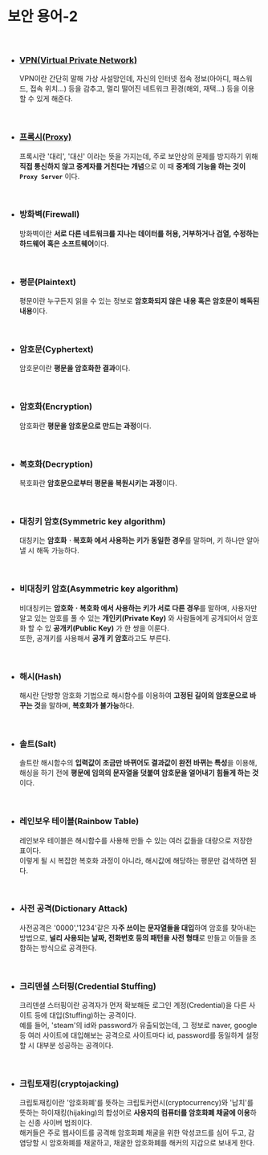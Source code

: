 # **보안 용어-2**


<br>

* ### **[VPN(Virtual Private Network)](./../Network/기초/VPN.md)**
  VPN이란 간단히 말해 가상 사설망인데, 자신의 인터넷 접속 정보(아아디, 패스워드, 접속 위치...) 등을 감추고, 멀리 떨어진 네트워크 환경(해외, 재택...) 등을 이용할 수 있게 해준다.

<br>

* ### **[프록시(Proxy)](./../Network/기초/프록시(Proxy).md)**
  프록시란 '대리', '대신' 이라는 뜻을 가지는데, 주로 보안상의 문제를 방지하기 위해 **직접 통신하지 않고 중계자를 거친다는 개념**으로 이 때 **중계의 기능을 하는 것이 `Proxy Server`** 이다.

<br>

* ### **방화벽(Firewall)**
  방화벽이란 **서로 다른 네트워크를 지나는 데이터를 허용, 거부하거나 검열, 수정하는 하드웨어 혹은 소프트웨어**이다.

<br>

* ### **평문(Plaintext)**
  평문이란 누구든지 읽을 수 있는 정보로 **암호화되지 않은 내용 혹은 암호문이 해독된 내용**이다.

<br>

* ### **암호문(Cyphertext)**
  암호문이란 **평문을 암호화한 결과**이다.

<br>

* ### **암호화(Encryption)**
  암호화란 **평문을 암호문으로 만드는 과정**이다.

<br>

* ### **복호화(Decryption)**
  복호화란 **암호문으로부터 평문을 복원시키는 과정**이다.

<br>

* ### **대칭키 암호(Symmetric key algorithm)**
  대칭키는 **암호화ㆍ복호화 에서 사용하는 키가 동일한 경우**를 말하며, 키 하나만 알아낼 시 해독 가능하다.

<br>

* ### **비대칭키 암호(Asymmetric key algorithm)**
  비대칭키는 **암호화ㆍ복호화 에서 사용하는 키가 서로 다른 경우**를 말하며, 사용자만 알고 있는 암호를 풀 수 있는 **개인키(Private Key)** 와 사람들에게 공개되어서 암호화 할 수 있 **공개키(Public Key)** 가 한 쌍을 이룬다.  
  또한, 공개키를 사용해서 **공개 키 암호**라고도 부른다.

<br>

* ### **해시(Hash)**
  해시란 단방향 암호화 기법으로 해시함수를 이용하여 **고정된 길이의 암호문으로 바꾸는 것**을 말하며, **복호화가 불가능**하다.  
  
<br>

* ### **솔트(Salt)**
  솔트란 해시함수의 **입력값이 조금만 바뀌어도 결과값이 완전 바뀌는 특성**을 이용해, 해싱을 하기 전에 **평문에 임의의 문자열을 덧붙여 암호문을 얼어내기 힘들게 하는 것**이다.

<br>

* ### **레인보우 테이블(Rainbow Table)**
  레인보우 테이블은 해시함수를 사용해 만들 수 있는 여러 값들을 대량으로 저장한 표이다.  
  이렇게 될 시 복잡한 복호화 과정이 아니라, 해시값에 해당하는 평문만 검색하면 된다.

<br>

* ### **사전 공격(Dictionary Attack)**
  사전공격은 '0000','1234'같은 자**주 쓰이는 문자열들을 대입**하여 암호를 찾아내는 방법으로, **널리 사용되는 날짜, 전화번호 등의 패턴을 사전 형태**로 만들고 이들을 조합하는 방식으로 공격한다.

<br>

* ### **크리덴셜 스터핑(Credential Stuffing)**
  크리덴셜 스터핑이란 공격자가 먼저 확보해둔 로그인 계정(Credential)을 다른 사이트 등에 대입(Stuffing)하는 공격이다.  
  예를 들어, 'steam'의 id와 password가 유출되었는데, 그 정보로 naver, google 등 여러 사이트에 대입해보는 공격으로 사이트마다 id, password를 동일하게 설정할 시 대부분 성공하는 공격이다.

<br>

* ### **크립토재킹(cryptojacking)**
  크립토재킹이란 '암호화폐'를 뜻하는 크립토커런시(cryptocurrency)와 '납치'를 뜻하는 하이재킹(hijaking)의 합성어로 **사용자의 컴퓨터를 암호화폐 채굴에 이용**하는 신종 사이버 범죄이다.  
  해커들은 주로 웹사이트를 공격해 암호화폐 채굴을 위한 악성코드를 심어 두고, 감염당할 시 암호화폐를 채굴하고, 채굴한 암호화폐를 해커의 지갑으로 보내게 한다.
